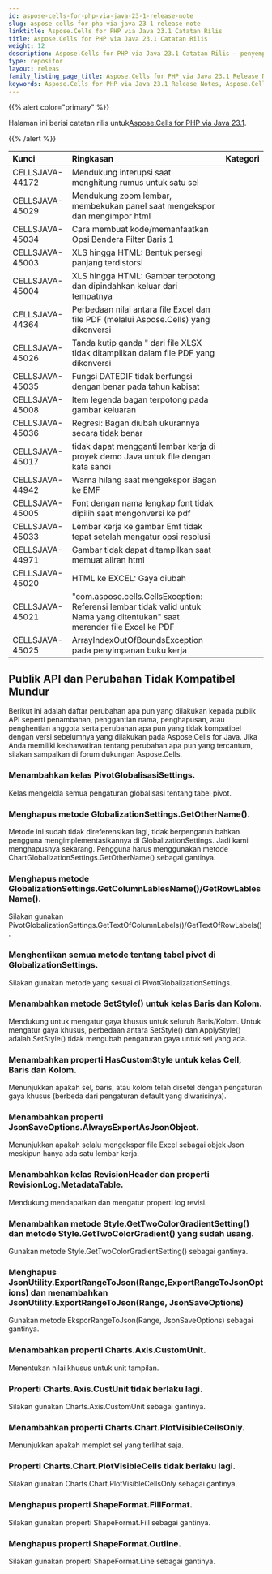 ```yaml
---
id: aspose-cells-for-php-via-java-23-1-release-note
slug: aspose-cells-for-php-via-java-23-1-release-note
linktitle: Aspose.Cells for PHP via Java 23.1 Catatan Rilis
title: Aspose.Cells for PHP via Java 23.1 Catatan Rilis
weight: 12
description: Aspose.Cells for PHP via Java 23.1 Catatan Rilis – penyempurnaan terkini, fitur baru, dan perbaikan
type: repositor
layout: releas
family_listing_page_title: Aspose.Cells for PHP via Java 23.1 Release Note
keywords: Aspose.Cells for PHP via Java 23.1 Release Notes, Aspose.Cells for PHP via Java 23.1 updates and fixe
---
```

{{% alert color="primary" %}}

 Halaman ini berisi catatan rilis untuk[Aspose.Cells for PHP via Java 23.1](https://releases.aspose.com/cells/php/new-releases/aspose.cells-for-php-via-java-23.1/).

{{% /alert %}}

|**Kunci**|**Ringkasan**|**Kategori**|
| :- | :- | :- |
|CELLSJAVA-44172|Mendukung interupsi saat menghitung rumus untuk satu sel|
|CELLSJAVA-45029|Mendukung zoom lembar, membekukan panel saat mengekspor dan mengimpor html|
|CELLSJAVA-45034|Cara membuat kode/memanfaatkan Opsi Bendera Filter Baris 1|
|CELLSJAVA-45003|XLS hingga HTML: Bentuk persegi panjang terdistorsi|
|CELLSJAVA-45004|XLS hingga HTML: Gambar terpotong dan dipindahkan keluar dari tempatnya|
|CELLSJAVA-44364|Perbedaan nilai antara file Excel dan file PDF (melalui Aspose.Cells) yang dikonversi|
|CELLSJAVA-45026|Tanda kutip ganda " dari file XLSX tidak ditampilkan dalam file PDF yang dikonversi|
|CELLSJAVA-45035|Fungsi DATEDIF tidak berfungsi dengan benar pada tahun kabisat|
|CELLSJAVA-45008|Item legenda bagan terpotong pada gambar keluaran|
|CELLSJAVA-45036|Regresi: Bagan diubah ukurannya secara tidak benar|
|CELLSJAVA-45017|tidak dapat mengganti lembar kerja di proyek demo Java untuk file dengan kata sandi|
|CELLSJAVA-44942|Warna hilang saat mengekspor Bagan ke EMF|
|CELLSJAVA-45005|Font dengan nama lengkap font tidak dipilih saat mengonversi ke pdf|
|CELLSJAVA-45033|Lembar kerja ke gambar Emf tidak tepat setelah mengatur opsi resolusi|
|CELLSJAVA-44971|Gambar tidak dapat ditampilkan saat memuat aliran html|
|CELLSJAVA-45020|HTML ke EXCEL: Gaya diubah|
|CELLSJAVA-45021|"com.aspose.cells.CellsException: Referensi lembar tidak valid untuk Nama yang ditentukan" saat merender file Excel ke PDF|
|CELLSJAVA-45025|ArrayIndexOutOfBoundsException pada penyimpanan buku kerja|

##  **Publik API dan Perubahan Tidak Kompatibel Mundur**

Berikut ini adalah daftar perubahan apa pun yang dilakukan kepada publik API seperti penambahan, penggantian nama, penghapusan, atau penghentian anggota serta perubahan apa pun yang tidak kompatibel dengan versi sebelumnya yang dilakukan pada Aspose.Cells for Java. Jika Anda memiliki kekhawatiran tentang perubahan apa pun yang tercantum, silakan sampaikan di forum dukungan Aspose.Cells.

###  **Menambahkan kelas PivotGlobalisasiSettings.**

Kelas mengelola semua pengaturan globalisasi tentang tabel pivot.

###  **Menghapus metode GlobalizationSettings.GetOtherName().**

Metode ini sudah tidak direferensikan lagi, tidak berpengaruh bahkan pengguna mengimplementasikannya di GlobalizationSettings. Jadi kami menghapusnya sekarang. Pengguna harus menggunakan metode ChartGlobalizationSettings.GetOtherName() sebagai gantinya.

###  **Menghapus metode GlobalizationSettings.GetColumnLablesName()/GetRowLablesName().**

Silakan gunakan PivotGlobalizationSettings.GetTextOfColumnLabels()/GetTextOfRowLabels().

###  **Menghentikan semua metode tentang tabel pivot di GlobalizationSettings.**

Silakan gunakan metode yang sesuai di PivotGlobalizationSettings.

###  **Menambahkan metode SetStyle() untuk kelas Baris dan Kolom.**

Mendukung untuk mengatur gaya khusus untuk seluruh Baris/Kolom. Untuk mengatur gaya khusus, perbedaan antara SetStyle() dan ApplyStyle() adalah SetStyle() tidak mengubah pengaturan gaya untuk sel yang ada.

###  **Menambahkan properti HasCustomStyle untuk kelas Cell, Baris dan Kolom.**

Menunjukkan apakah sel, baris, atau kolom telah disetel dengan pengaturan gaya khusus (berbeda dari pengaturan default yang diwarisinya).

###  **Menambahkan properti JsonSaveOptions.AlwaysExportAsJsonObject.**

Menunjukkan apakah selalu mengekspor file Excel sebagai objek Json meskipun hanya ada satu lembar kerja.

###  **Menambahkan kelas RevisionHeader dan properti RevisionLog.MetadataTable.**

Mendukung mendapatkan dan mengatur properti log revisi.

###  **Menambahkan metode Style.GetTwoColorGradientSetting() dan metode Style.GetTwoColorGradient() yang sudah usang.**

Gunakan metode Style.GetTwoColorGradientSetting() sebagai gantinya.

###  **Menghapus JsonUtility.ExportRangeToJson(Range,ExportRangeToJsonOptions) dan menambahkan JsonUtility.ExportRangeToJson(Range, JsonSaveOptions)**

Gunakan metode EksporRangeToJson(Range, JsonSaveOptions) sebagai gantinya.

###  **Menambahkan properti Charts.Axis.CustomUnit.**

Menentukan nilai khusus untuk unit tampilan.

###  **Properti Charts.Axis.CustUnit tidak berlaku lagi.**

Silakan gunakan Charts.Axis.CustomUnit sebagai gantinya.

###  **Menambahkan properti Charts.Chart.PlotVisibleCellsOnly.**

Menunjukkan apakah memplot sel yang terlihat saja.

###  **Properti Charts.Chart.PlotVisibleCells tidak berlaku lagi.**

Silakan gunakan Charts.Chart.PlotVisibleCellsOnly sebagai gantinya.

###  **Menghapus properti ShapeFormat.FillFormat.**

Silakan gunakan properti ShapeFormat.Fill sebagai gantinya.

###  **Menghapus properti ShapeFormat.Outline.**

Silakan gunakan properti ShapeFormat.Line sebagai gantinya.